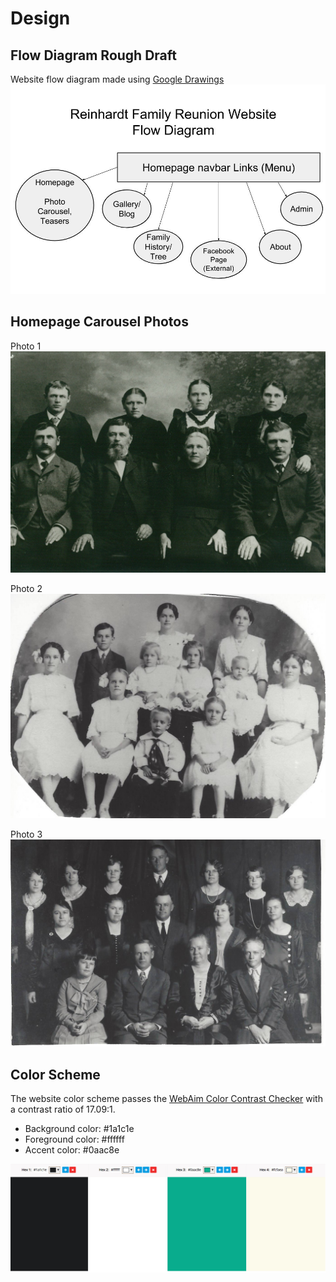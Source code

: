 # Design

## Flow Diagram Rough Draft

Website flow diagram made using [Google Drawings](https://en.wikipedia.org/wiki/Google_Drawings)
![](images/website-flow-diagram.jpg)

## Homepage Carousel Photos

Photo 1
![](images/reinhardt-family-1.jpg)

Photo 2
![](images/reinhardt-family-2.jpg)

Photo 3
![](images/reinhardt-family-3.jpg)

## Color Scheme

The website color scheme passes the [WebAim Color Contrast Checker](http://webaim.org/resources/contrastchecker) with a contrast ratio of 17.09:1.

* Background color: #1a1c1e
* Foreground color: #ffffff
* Accent color: #0aac8e

![](images/theme-color-scheme.jpg)

